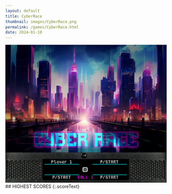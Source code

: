 ```yaml
---
layout: default
title: CyberRace
thumbnail: images/CyberRace.png
permalink: /games/CyberRace.html
date: 2024-01-10
---
```


<img src="../images/CyberRace.png" class="gameThumbnail img-fluid mx-auto align-middle">
## HIGHEST SCORES
{:.scoreText}

